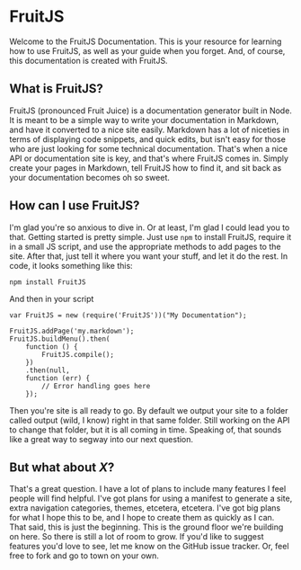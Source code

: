 # FruitJS

Welcome to the FruitJS Documentation. This is your resource for learning how
to use FruitJS, as well as your guide when you forget. And, of course, this
documentation is created with FruitJS.

## What is FruitJS?

FruitJS (pronounced Fruit Juice) is a documentation generator built in Node.
It is meant to be a simple way to write your documentation in Markdown, and
have it converted to a nice site easily. Markdown has a lot of niceties in
terms of displaying code snippets, and quick edits, but isn't easy for 
those who are just looking for some technical documentation. That's when a
nice API or documentation site is key, and that's where FruitJS comes in.
Simply create your pages in Markdown, tell FruitJS how to find it, and sit
back as your documentation becomes oh so sweet.

## How can I use FruitJS?

I'm glad you're so anxious to dive in. Or at least, I'm glad I could lead you
to that. Getting started is pretty simple. Just use `npm` to install FruitJS,
require it in a small JS script, and use the appropriate methods to add pages
to the site. After that, just tell it where you want your stuff, and let it
do the rest. In code, it looks something like this:

	npm install FruitJS

And then in your script

	var FruitJS = new (require('FruitJS'))("My Documentation");
	
	FruitJS.addPage('my.markdown');
	FruitJS.buildMenu().then(
		function () {
			FruitJS.compile();
		})
		.then(null,
		function (err) {
			// Error handling goes here
		});

Then you're site is all ready to go. By default we output your site to a folder
called output (wild, I know) right in that same folder. Still working on the
API to change that folder, but it is all coming in time. Speaking of, that
sounds like a great way to segway into our next question.

## But what about *X*?

That's a great question. I have a lot of plans to include many features I feel
people will find helpful. I've got plans for using a manifest to generate a
site, extra navigation categories, themes, etcetera, etcetera. I've got big
plans for what I hope this to be, and I hope to create them as quickly as I
can. That said, this is just the beginning. This is the ground floor we're
building on here. So there is still a lot of room to grow. If you'd like to
suggest features you'd love to see, let me know on the GitHub issue tracker.
Or, feel free to fork and go to town on your own.